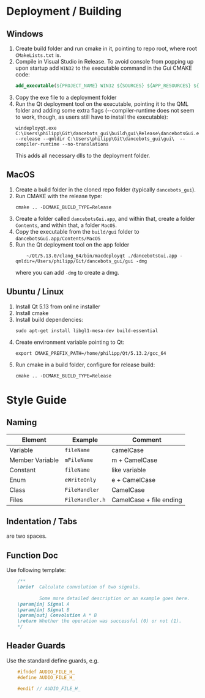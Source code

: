 # Deployment / Building
## Windows
1. Create build folder and run cmake in it, pointing to repo root, where root ```CMakeLists.txt``` is.
2. Compile in Visual Studio in Release. To avoid console from popping up upon startup add ```WIN32``` to the executable command in the Gui CMAKE code:
	```cmake
	add_executable(${PROJECT_NAME} WIN32 ${SOURCES} ${APP_RESOURCES} ${HEADERS} ${QMLS})
	```
3. Copy the exe file to a deployment folder
4. Run the Qt deployment tool on the executable, pointing it to the QML folder and adding some extra flags (--compiler-runtime does not seem to work, though, as users still have to install the executable):
	```
	windeployqt.exe C:\Users\philipp\Git\dancebots_gui\build\gui\Release\dancebotsGui.exe --release --qmldir C:\Users\philipp\Git\dancebots_gui\gui\  --compiler-runtime --no-translations
	```
	This adds all necessary dlls to the deployment folder.

## MacOS
1. Create a build folder in the cloned repo folder (typically ```dancebots_gui```).
2. Run CMAKE with the release type:
	```
	cmake .. -DCMAKE_BUILD_TYPE=Release
	```
3. Create a folder called ```dancebotsGui.app```, and within that, create a folder ```Contents```, and within that, a folder ```MacOS```.
4. Copy the executable from the ```build/gui``` folder to ```dancebotsGui.app/Contents/MacOS```
5. Run the Qt deployment tool on the app folder
	```
		~/Qt/5.13.0/clang_64/bin/macdeployqt ./dancebotsGui.app -qmldir=/Users/philipp/Git/dancebots_gui/gui -dmg
	```
	where you can add ```-dmg``` to create a dmg.

## Ubuntu / Linux
1. Install Qt 5.13 from online installer
2. Install cmake
3. Install build dependencies:
	```
	sudo apt-get install libgl1-mesa-dev build-essential
	```
4. Create environment variable pointing to Qt:
	```
	export CMAKE_PREFIX_PATH=/home/philipp/Qt/5.13.2/gcc_64
	```
5. Run cmake in a build folder, configure for release build:
	```
	cmake .. -DCMAKE_BUILD_TYPE=Release
	```

# Style Guide

## Naming

| Element 	| Example | Comment |
| ------- 	| ------- | ------- |
| Variable 	| `fileName` | camelCase |
| Member Variable | `mFileName` | m + CamelCase|
| Constant	| `fileName` | like variable | 
| Enum | `eWriteOnly` | e + CamelCase|
| Class | `FileHandler` | CamelCase|
| Files | `FileHandler.h` | CamelCase + file ending|

## Indentation / Tabs
are two spaces.

## Function Doc

Use following template:
```cpp
	/**
	\brief  Calculate convolution of two signals.
			
			Some more detailed description or an example goes here.
	\param[in] Signal A
	\param[in] Signal B
	\param[out] Convolution A * B
	\return Whether the operation was successful (0) or not (1).
	*/
```

## Header Guards
Use the standard define guards, e.g.
```cpp
	#ifndef AUDIO_FILE_H_
	#define AUDIO_FILE_H_

	#endif // AUDIO_FILE_H_
```
